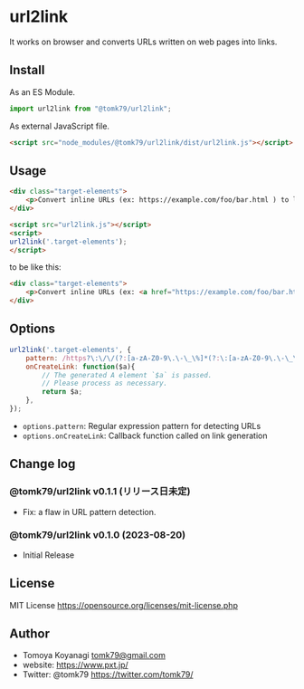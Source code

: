 # url2link

It works on browser and converts URLs written on web pages into links.


## Install

As an ES Module.

```js
import url2link from "@tomk79/url2link";
```

As external JavaScript file.

```html
<script src="node_modules/@tomk79/url2link/dist/url2link.js"></script>
```


## Usage

```html
<div class="target-elements">
    <p>Convert inline URLs (ex: https://example.com/foo/bar.html ) to links.</p>
</div>

<script src="url2link.js"></script>
<script>
url2link('.target-elements');
</script>
```

to be like this:

```html
<div class="target-elements">
    <p>Convert inline URLs (ex: <a href="https://example.com/foo/bar.html" rel="noopener noreferrer" target="_blank">https://example.com/foo/bar.html</a> ) to links.</p>
</div>
```

## Options

```js
url2link('.target-elements', {
    pattern: /https?\:\/\/(?:[a-zA-Z0-9\.\-\_\%]*(?:\:[a-zA-Z0-9\.\-\_\%]*)?\@)?[a-zA-Z0-9\.\-]+(?:\:[0-9]+)?(?:\/[a-zA-Z0-9\.\-\_\%\/\?\&\=\+\#]*)?/,
    onCreateLink: function($a){
        // The generated A element `$a` is passed.
        // Please process as necessary.
        return $a;
    },
});
```

- `options.pattern`: Regular expression pattern for detecting URLs
- `options.onCreateLink`: Callback function called on link generation


## Change log

### @tomk79/url2link v0.1.1 (リリース日未定)

- Fix: a flaw in URL pattern detection.

### @tomk79/url2link v0.1.0 (2023-08-20)

- Initial Release


## License

MIT License https://opensource.org/licenses/mit-license.php


## Author

- Tomoya Koyanagi <tomk79@gmail.com>
- website: <https://www.pxt.jp/>
- Twitter: @tomk79 <https://twitter.com/tomk79/>
